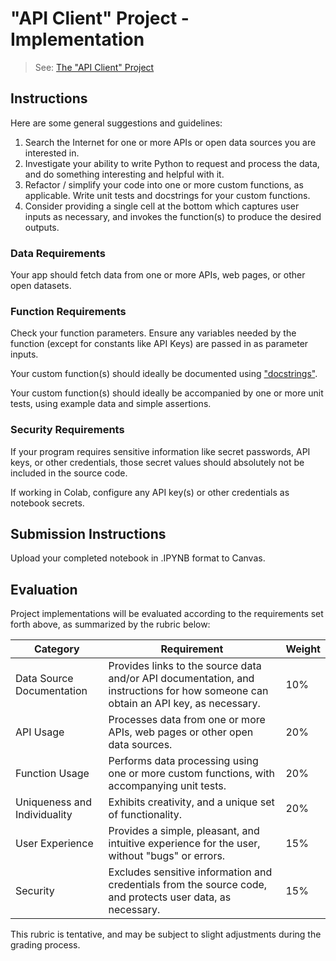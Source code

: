 # "API Client" Project - Implementation

> See: [The "API Client" Project](README.md)

## Instructions

Here are some general suggestions and guidelines:

  1. Search the Internet for one or more APIs or open data sources you are interested in.
  2. Investigate your ability to write Python to request and process the data, and do something interesting and helpful with it. 
  3. Refactor / simplify your code into one or more custom functions, as applicable. Write unit tests and docstrings for your custom functions. 
  4. Consider providing a single cell at the bottom which captures user inputs as necessary, and invokes the function(s) to produce the desired outputs.

### Data Requirements

Your app should fetch data from one or more APIs, web pages, or other open datasets.

### Function Requirements

Check your function parameters. Ensure any variables needed by the function (except for constants like API Keys) are passed in as parameter inputs.

Your custom function(s) should ideally be documented using ["docstrings"](/notes/python/docstrings.md). 

Your custom function(s) should ideally be accompanied by one or more unit tests, using example data and simple assertions.

### Security Requirements

If your program requires sensitive information like secret passwords, API keys, or other credentials, those secret values should absolutely not be included in the source code.

If working in Colab, configure any API key(s) or other credentials as notebook secrets.

## Submission Instructions

Upload your completed notebook in .IPYNB format to Canvas.

## Evaluation

Project implementations will be evaluated according to the requirements set forth above, as summarized by the rubric below:

Category | Requirement | Weight
--- | --- | ---
Data Source Documentation | Provides links to the source data and/or API documentation, and instructions for how someone can obtain an API key, as necessary. | 10%
API Usage | Processes data from one or more APIs, web pages or other open data sources. | 20%
Function Usage | Performs data processing using one or more custom functions, with accompanying unit tests. | 20%
Uniqueness and Individuality | Exhibits creativity, and a unique set of functionality. | 20%
User Experience | Provides a simple, pleasant, and intuitive experience for the user, without "bugs" or errors. | 15%
Security | Excludes sensitive information and credentials from the source code, and protects user data, as necessary. | 15%

This rubric is tentative, and may be subject to slight adjustments during the grading process.
